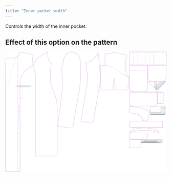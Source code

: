 ```yaml
---
title: "Inner pocket width"
---
```


Controls the width of the inner pocket.

## Effect of this option on the pattern

![This image shows the effect of this option by superimposing several variants that have a different value for this option](carlita_innerpocketwidth_sample.svg "Effect of this option on the pattern")
